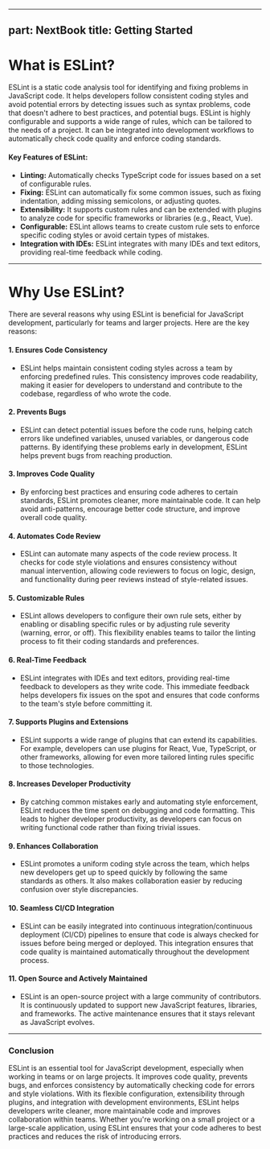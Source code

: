 
---
part: NextBook
title: Getting Started
---
# What is ESLint?

ESLint is a static code analysis tool for identifying and fixing problems in JavaScript code. It helps developers follow consistent coding styles and avoid potential errors by detecting issues such as syntax problems, code that doesn't adhere to best practices, and potential bugs. ESLint is highly configurable and supports a wide range of rules, which can be tailored to the needs of a project. It can be integrated into development workflows to automatically check code quality and enforce coding standards.

#### Key Features of ESLint:

- **Linting:** Automatically checks TypeScript code for issues based on a set of configurable rules.
- **Fixing:** ESLint can automatically fix some common issues, such as fixing indentation, adding missing semicolons, or adjusting quotes.
- **Extensibility:** It supports custom rules and can be extended with plugins to analyze code for specific frameworks or libraries (e.g., React, Vue).
- **Configurable:** ESLint allows teams to create custom rule sets to enforce specific coding styles or avoid certain types of mistakes.
- **Integration with IDEs:** ESLint integrates with many IDEs and text editors, providing real-time feedback while coding.

---

# Why Use ESLint?

There are several reasons why using ESLint is beneficial for JavaScript development, particularly for teams and larger projects. Here are the key reasons:

#### 1. **Ensures Code Consistency**

- ESLint helps maintain consistent coding styles across a team by enforcing predefined rules. This consistency improves code readability, making it easier for developers to understand and contribute to the codebase, regardless of who wrote the code.

#### 2. **Prevents Bugs**

- ESLint can detect potential issues before the code runs, helping catch errors like undefined variables, unused variables, or dangerous code patterns. By identifying these problems early in development, ESLint helps prevent bugs from reaching production.

#### 3. **Improves Code Quality**

- By enforcing best practices and ensuring code adheres to certain standards, ESLint promotes cleaner, more maintainable code. It can help avoid anti-patterns, encourage better code structure, and improve overall code quality.

#### 4. **Automates Code Review**

- ESLint can automate many aspects of the code review process. It checks for code style violations and ensures consistency without manual intervention, allowing code reviewers to focus on logic, design, and functionality during peer reviews instead of style-related issues.

#### 5. **Customizable Rules**

- ESLint allows developers to configure their own rule sets, either by enabling or disabling specific rules or by adjusting rule severity (warning, error, or off). This flexibility enables teams to tailor the linting process to fit their coding standards and preferences.

#### 6. **Real-Time Feedback**

- ESLint integrates with IDEs and text editors, providing real-time feedback to developers as they write code. This immediate feedback helps developers fix issues on the spot and ensures that code conforms to the team's style before committing it.

#### 7. **Supports Plugins and Extensions**

- ESLint supports a wide range of plugins that can extend its capabilities. For example, developers can use plugins for React, Vue, TypeScript, or other frameworks, allowing for even more tailored linting rules specific to those technologies.

#### 8. **Increases Developer Productivity**

- By catching common mistakes early and automating style enforcement, ESLint reduces the time spent on debugging and code formatting. This leads to higher developer productivity, as developers can focus on writing functional code rather than fixing trivial issues.

#### 9. **Enhances Collaboration**

- ESLint promotes a uniform coding style across the team, which helps new developers get up to speed quickly by following the same standards as others. It also makes collaboration easier by reducing confusion over style discrepancies.

#### 10. **Seamless CI/CD Integration**

- ESLint can be easily integrated into continuous integration/continuous deployment (CI/CD) pipelines to ensure that code is always checked for issues before being merged or deployed. This integration ensures that code quality is maintained automatically throughout the development process.

#### 11. **Open Source and Actively Maintained**

- ESLint is an open-source project with a large community of contributors. It is continuously updated to support new JavaScript features, libraries, and frameworks. The active maintenance ensures that it stays relevant as JavaScript evolves.

---

### Conclusion

ESLint is an essential tool for JavaScript development, especially when working in teams or on large projects. It improves code quality, prevents bugs, and enforces consistency by automatically checking code for errors and style violations. With its flexible configuration, extensibility through plugins, and integration with development environments, ESLint helps developers write cleaner, more maintainable code and improves collaboration within teams. Whether you're working on a small project or a large-scale application, using ESLint ensures that your code adheres to best practices and reduces the risk of introducing errors.
